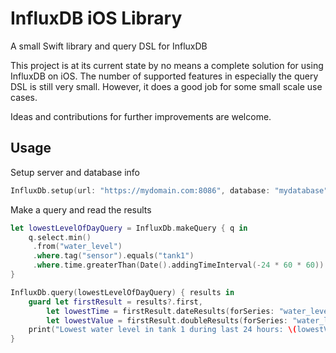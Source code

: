 # InfluxDB iOS Library
A small Swift library and query DSL for InfluxDB

This project is at its current state by no means a complete solution for using InfluxDB on iOS. The number of supported features in especially the query DSL is still very small. However, it does a good job for some small scale use cases.

Ideas and contributions for further improvements are welcome.

## Usage

Setup server and database info

```swift
InfluxDb.setup(url: "https://mydomain.com:8086", database: "mydatabase")
```

Make a query and read the results

```swift
let lowestLevelOfDayQuery = InfluxDb.makeQuery { q in
    q.select.min()
     .from("water_level")
     .where.tag("sensor").equals("tank1")
     .where.time.greaterThan(Date().addingTimeInterval(-24 * 60 * 60))
}

InfluxDb.query(lowestLevelOfDayQuery) { results in
    guard let firstResult = results?.first,
        let lowestTime = firstResult.dateResults(forSeries: "water_level")?.first,
        let lowestValue = firstResult.doubleResults(forSeries: "water_level")?.first else { return 
    print("Lowest water level in tank 1 during last 24 hours: \(lowestValue) at \(lowestTime.description(with: Locale.current))")
}
```